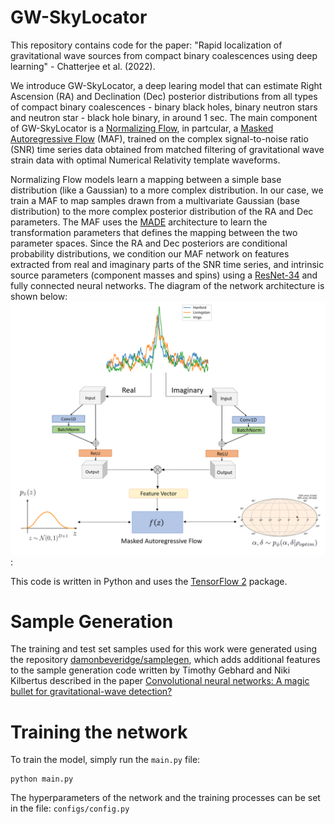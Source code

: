 # GW-SkyLocator
This repository contains code for the paper: "Rapid localization of gravitational wave sources from compact binary coalescences using deep learning" - Chatterjee et al. (2022). 

We introduce GW-SkyLocator, a deep learing model that can estimate Right Ascension (RA) and Declination (Dec) posterior distributions from all types of compact binary coalescences - binary black holes, binary neutron stars and neutron star - black hole binary, in around 1 sec. The main component of GW-SkyLocator is a [Normalizing Flow](https://arxiv.org/abs/1505.05770), in partcular, a [Masked Autoregressive Flow](https://arxiv.org/abs/1705.07057) (MAF), trained on the complex signal-to-noise ratio (SNR) time series data obtained from matched filtering of gravitational wave strain data with optimal Numerical Relativity template waveforms. 

Normalizing Flow models learn a mapping between a simple base distribution (like a Gaussian) to a more complex distribution. In our case, we train a MAF to map samples drawn from a multivariate Gaussian (base distribution) to the more complex posterior distribution of the RA and Dec parameters. The MAF uses the [MADE](https://arxiv.org/abs/1502.03509) architecture to learn the transformation parameters that defines the mapping between the two parameter spaces. Since the RA and Dec posteriors are conditional probability distributions, we condition our MAF network on features extracted from real and imaginary parts of the SNR time series, and intrinsic source parameters (component masses and spins) using a [ResNet-34](https://arxiv.org/abs/1512.03385) and fully connected neural networks. The diagram of the network architecture is shown below: ![below](Model_architecture.png):


This code is written in Python and uses the [TensorFlow 2](https://www.tensorflow.org/) package.

# Sample Generation
The training and test set samples used for this work were generated using the repository [damonbeveridge/samplegen](https://github.com/damonbeveridge/samplegen), which adds additional features to the sample generation code written by Timothy Gebhard and Niki Kilbertus described in the paper [Convolutional neural networks: A magic bullet for gravitational-wave detection?](https://journals.aps.org/prd/abstract/10.1103/PhysRevD.100.063015) 

# Training the network
To train the model, simply run the ```main.py``` file:
```
python main.py
```
The hyperparameters of the network and the training processes can be set in the file: ```configs/config.py```


